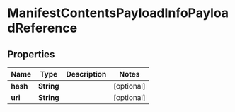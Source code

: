 
# ManifestContentsPayloadInfoPayloadReference

## Properties
Name | Type | Description | Notes
------------ | ------------- | ------------- | -------------
**hash** | **String** |  |  [optional]
**uri** | **String** |  |  [optional]



